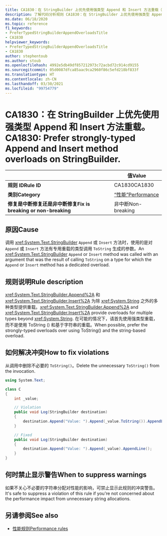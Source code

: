 ```yaml
---
title: CA1830：在 StringBuilder 上优先使用强类型 Append 和 Insert 方法重载（代码分析）
description: 了解代码分析规则 CA1830：在 StringBuilder 上优先使用强类型 Append 和 Insert 方法重载
ms.date: 06/18/2020
ms.topic: reference
f1_keywords:
- PreferTypedStringBuilderAppendOverloadsTitle
- CA1830
helpviewer_keywords:
- PreferTypedStringBuilderAppendOverloadsTitle
- CA1830
author: stephentoub
ms.author: stoub
ms.openlocfilehash: 4992e5db49df857212973c72acbd72c914cd9155
ms.sourcegitcommit: 05d0087dfca85aac9ca2960f86c5efd218bf833f
ms.translationtype: HT
ms.contentlocale: zh-CN
ms.lasthandoff: 03/30/2021
ms.locfileid: "99754779"
---
```

# <a name="ca1830-prefer-strongly-typed-append-and-insert-method-overloads-on-stringbuilder"></a><span data-ttu-id="73858-103">CA1830：在 StringBuilder 上优先使用强类型 Append 和 Insert 方法重载。</span><span class="sxs-lookup"><span data-stu-id="73858-103">CA1830: Prefer strongly-typed Append and Insert method overloads on StringBuilder.</span></span>

| | <span data-ttu-id="73858-104">值</span><span class="sxs-lookup"><span data-stu-id="73858-104">Value</span></span> |
|-|-|
| <span data-ttu-id="73858-105">**规则 ID**</span><span class="sxs-lookup"><span data-stu-id="73858-105">**Rule ID**</span></span> |<span data-ttu-id="73858-106">CA1830</span><span class="sxs-lookup"><span data-stu-id="73858-106">CA1830</span></span>|
| <span data-ttu-id="73858-107">**类别**</span><span class="sxs-lookup"><span data-stu-id="73858-107">**Category**</span></span> |[<span data-ttu-id="73858-108">“性能”</span><span class="sxs-lookup"><span data-stu-id="73858-108">Performance</span></span>](performance-warnings.md)|
| <span data-ttu-id="73858-109">**修复是中断修复还是非中断修复**</span><span class="sxs-lookup"><span data-stu-id="73858-109">**Fix is breaking or non-breaking**</span></span> |<span data-ttu-id="73858-110">非中断</span><span class="sxs-lookup"><span data-stu-id="73858-110">Non-breaking</span></span>|

## <a name="cause"></a><span data-ttu-id="73858-111">原因</span><span class="sxs-lookup"><span data-stu-id="73858-111">Cause</span></span>

<span data-ttu-id="73858-112">调用 <xref:System.Text.StringBuilder> `Append` 或 `Insert` 方法时，使用的是对 `Append` 或 `Insert` 方法有专用重载的类型调用 `ToString` 生成的参数。</span><span class="sxs-lookup"><span data-stu-id="73858-112">An <xref:System.Text.StringBuilder> `Append` or `Insert` method was called with an argument that was the result of calling `ToString` on a type for which the `Append` or `Insert` method has a dedicated overload.</span></span>

## <a name="rule-description"></a><span data-ttu-id="73858-113">规则说明</span><span class="sxs-lookup"><span data-stu-id="73858-113">Rule description</span></span>

<span data-ttu-id="73858-114"><xref:System.Text.StringBuilder.Append%2A> 和 <xref:System.Text.StringBuilder.Insert%2A> 为除 <xref:System.String> 之外的多种类型提供重载。</span><span class="sxs-lookup"><span data-stu-id="73858-114"><xref:System.Text.StringBuilder.Append%2A> and <xref:System.Text.StringBuilder.Insert%2A> provide overloads for multiple types beyond <xref:System.String>.</span></span>  <span data-ttu-id="73858-115">在可能的情况下，请首先使用强类型重载，而不是使用 ToString () 和基于字符串的重载。</span><span class="sxs-lookup"><span data-stu-id="73858-115">When possible, prefer the strongly-typed overloads over using ToString() and the string-based overload.</span></span>

## <a name="how-to-fix-violations"></a><span data-ttu-id="73858-116">如何解决冲突</span><span class="sxs-lookup"><span data-stu-id="73858-116">How to fix violations</span></span>

<span data-ttu-id="73858-117">从调用中删除不必要的 `ToString()`。</span><span class="sxs-lookup"><span data-stu-id="73858-117">Delete the unnecessary `ToString()` from the invocation.</span></span>

```csharp
using System.Text;

class C
{
    int _value;

    // Violation
    public void Log(StringBuilder destination)
    {
        destination.Append("Value: ").Append(_value.ToString()).AppendLine();
    }

    // Fixed
    public void Log(StringBuilder destination)
    {
        destination.Append("Value: ").Append(_value).AppendLine();
    }
}
```

## <a name="when-to-suppress-warnings"></a><span data-ttu-id="73858-118">何时禁止显示警告</span><span class="sxs-lookup"><span data-stu-id="73858-118">When to suppress warnings</span></span>

<span data-ttu-id="73858-119">如果不关心不必要的字符串分配对性能的影响，可禁止显示此规则的冲突警告。</span><span class="sxs-lookup"><span data-stu-id="73858-119">It's safe to suppress a violation of this rule if you're not concerned about the performance impact from unnecessary string allocations.</span></span>

## <a name="see-also"></a><span data-ttu-id="73858-120">另请参阅</span><span class="sxs-lookup"><span data-stu-id="73858-120">See also</span></span>

- [<span data-ttu-id="73858-121">性能规则</span><span class="sxs-lookup"><span data-stu-id="73858-121">Performance rules</span></span>](performance-warnings.md)

